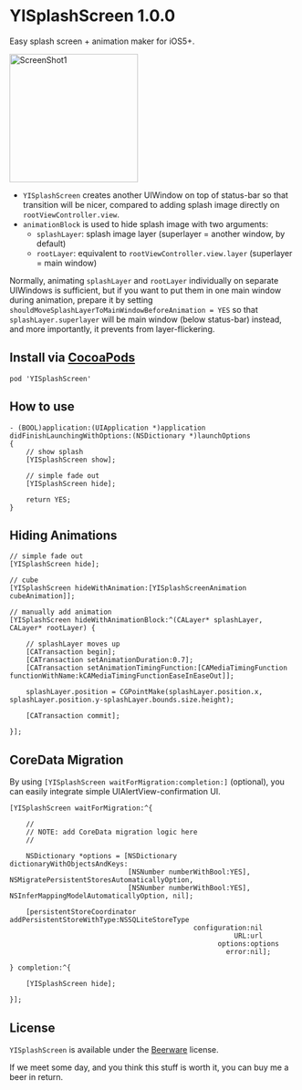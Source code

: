 YISplashScreen 1.0.0
====================

Easy splash screen + animation maker for iOS5+.

<img src="https://raw.github.com/inamiy/YISplashScreen/master/Screenshots/screenshot1.png" alt="ScreenShot1" width="225px" style="width:225px;" />

- `YISplashScreen` creates another UIWindow on top of status-bar so that transition will be nicer, compared to adding splash image directly on `rootViewController.view`.
- `animationBlock` is used to hide splash image with two arguments:
  - `splashLayer`: splash image layer (superlayer = another window, by default)
  - `rootLayer`: equivalent to `rootViewController.view.layer` (superlayer = main window)

Normally, animating `splashLayer` and `rootLayer` individually on separate UIWindows is sufficient, 
but if you want to put them in one main window during animation, 
prepare it by setting `shouldMoveSplashLayerToMainWindowBeforeAnimation = YES` 
so that `splashLayer.superlayer` will be main window (below status-bar) instead,
and more importantly, it prevents from layer-flickering.

Install via [CocoaPods](http://cocoapods.org/)
----------

```
pod 'YISplashScreen'
```

How to use
----------

```
- (BOOL)application:(UIApplication *)application didFinishLaunchingWithOptions:(NSDictionary *)launchOptions
{
    // show splash
    [YISplashScreen show];
    
    // simple fade out
    [YISplashScreen hide];
    
    return YES;
}
```

Hiding Animations
-----------------
```
// simple fade out
[YISplashScreen hide];

// cube
[YISplashScreen hideWithAnimation:[YISplashScreenAnimation cubeAnimation]];

// manually add animation
[YISplashScreen hideWithAnimationBlock:^(CALayer* splashLayer, CALayer* rootLayer) {
    
    // splashLayer moves up
    [CATransaction begin];
    [CATransaction setAnimationDuration:0.7];
    [CATransaction setAnimationTimingFunction:[CAMediaTimingFunction functionWithName:kCAMediaTimingFunctionEaseInEaseOut]];
    
    splashLayer.position = CGPointMake(splashLayer.position.x, splashLayer.position.y-splashLayer.bounds.size.height);
    
    [CATransaction commit];
    
}];
```

CoreData Migration
------------------
By using `[YISplashScreen waitForMigration:completion:]` (optional), you can easily integrate simple UIAlertView-confirmation UI.

```
[YISplashScreen waitForMigration:^{
    
    //
    // NOTE: add CoreData migration logic here
    //
    
    NSDictionary *options = [NSDictionary dictionaryWithObjectsAndKeys:
                             [NSNumber numberWithBool:YES], NSMigratePersistentStoresAutomaticallyOption,
                             [NSNumber numberWithBool:YES], NSInferMappingModelAutomaticallyOption, nil];
    
    [persistentStoreCoordinator addPersistentStoreWithType:NSSQLiteStoreType
                                             configuration:nil
                                                       URL:url
                                                   options:options
                                                     error:nil];

} completion:^{
    
    [YISplashScreen hide];
    
}];
```

License
-------
`YISplashScreen` is available under the [Beerware](http://en.wikipedia.org/wiki/Beerware) license.

If we meet some day, and you think this stuff is worth it, you can buy me a beer in return.
